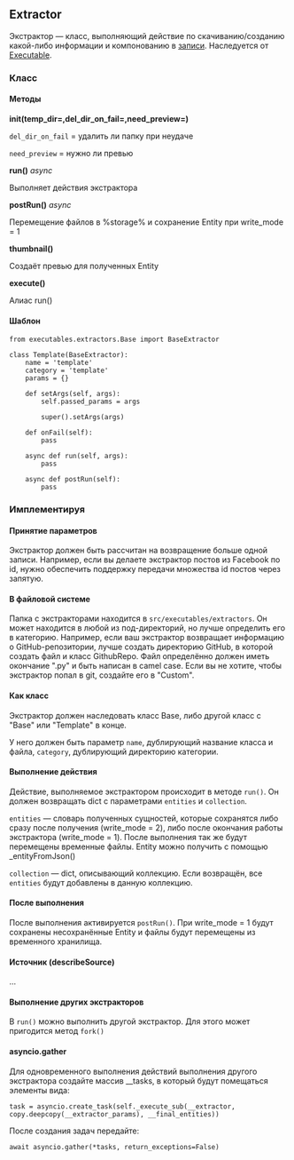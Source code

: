 ## Extractor

Экстрактор — класс, выполняющий действие по скачиванию/созданию какой-либо информации и компонованию в [записи](../db/entity.md). Наследуется от [Executable](../executables/executable.md).

### Класс

#### Методы

**__init__(temp_dir=,del_dir_on_fail=,need_preview=)**

`del_dir_on_fail` = удалить ли папку при неудаче

`need_preview` = нужно ли превью

**run()** *async*

Выполняет действия экстрактора

**postRun()** *async*

Перемещение файлов в %storage% и сохранение Entity при write_mode = 1

**thumbnail()**

Создаёт превью для полученных Entity

**execute()**

Алиас run()

#### Шаблон

```
from executables.extractors.Base import BaseExtractor

class Template(BaseExtractor):
    name = 'template'
    category = 'template'
    params = {}

    def setArgs(self, args):
        self.passed_params = args

        super().setArgs(args)

    def onFail(self):
        pass

    async def run(self, args):
        pass

    async def postRun(self):
        pass
```

### Имплементируя

#### Принятие параметров

Экстрактор должен быть рассчитан на возвращение больше одной записи. Например, если вы делаете экстрактор постов из Facebook по id, нужно обеспечить поддержку передачи множества id постов через запятую.

#### В файловой системе

Папка с экстракторами находится в `src/executables/extractors`. Он может находится в любой из под-директорий, но лучше определить его в категорию. Например, если ваш экстрактор возвращает информацию о GitHub-репозитории, лучше создать директорию GitHub, в которой создать файл и класс GithubRepo. Файл определённо должен иметь окончание ".py" и быть написан в camel case. Если вы не хотите, чтобы экстрактор попал в git, создайте его в "Custom".

#### Как класс

Экстрактор должен наследовать класс Base, либо другой класс с "Base" или "Template" в конце.

У него должен быть параметр `name`, дублирующий название класса и файла, `category`, дублирующий директорию категории.

#### Выполнение действия

Действие, выполняемое экстрактором происходит в методе `run()`. Он должен возвращать dict с параметрами `entities` и `collection`.

`entities` — словарь полученных сущностей, которые сохранятся либо сразу после получения (write_mode = 2), либо после окончания работы экстрактора (write_mode = 1). После выполнения так же будут перемещены временные файлы. Entity можно получить с помощью _entityFromJson()

`collection` — dict, описывающий коллекцию. Если возвращён, все `entities` будут добавлены в данную коллекцию.

#### После выполнения

После выполнения активируется `postRun()`. При write_mode = 1 будут сохранены несохранённые Entity и файлы будут перемещены из временного хранилища.

#### Источник (describeSource)

...

#### Выполнение других экстракторов

В `run()` можно выполнить другой экстрактор. Для этого может пригодится метод `fork()`

#### asyncio.gather

Для одновременного выполнения действий выполнения другого экстрактора создайте массив __tasks, в который будут помещаться элементы вида:

```
task = asyncio.create_task(self._execute_sub(__extractor, copy.deepcopy(__extractor_params), __final_entities))
```

После создания задач передайте:

```
await asyncio.gather(*tasks, return_exceptions=False)
```
